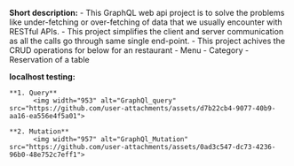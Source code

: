 **Short description:**
    - This GraphQL web api project is to solve the problems like under-fetching or over-fetching of data that we usually encounter with RESTful APIs.
    - This project simplifies the client and server communication as all the calls go through same single end-point.
    - This project achives the CRUD operations for below for an restaurant
        - Menu
        - Category
        - Reservation of a table

**localhost testing:**

    **1. Query**
          <img width="953" alt="GraphQl_query" src="https://github.com/user-attachments/assets/d7b22cb4-9077-40b9-aa16-ea556e4f5a01">
    
    **2. Mutation**
          <img width="957" alt="GraphQl_Mutation" src="https://github.com/user-attachments/assets/0ad3c547-dc73-4236-96b0-48e752c7eff1">
